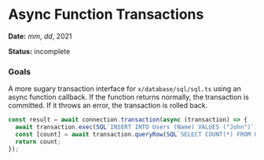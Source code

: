 # Async Function Transactions

**Date:** _mm_, _dd_, 2021

**Status:** incomplete

### Goals

A more sugary transaction interface for `x/database/sql/sql.ts` using an async
function callback. If the function returns normally, the transaction is
committed. If it throws an error, the transaction is rolled back.

```ts
const result = await connection.transaction(async (transaction) => {
  await transaction.exec(SQL`INSERT INTO Users (Name) VALUES ("John")`);
  const [count] = await transaction.queryRow(SQL`SELECT COUNT(*) FROM Users`);
  return count;
});
```
